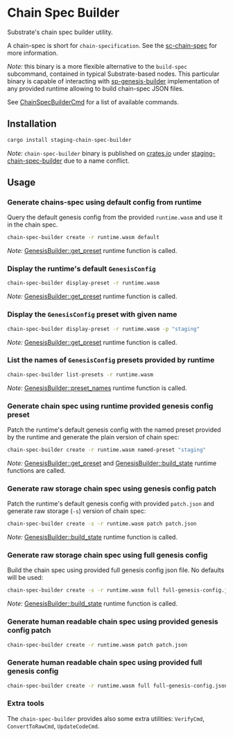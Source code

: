# Chain Spec Builder

Substrate's chain spec builder utility.

A chain-spec is short for `chain-specification`. See the [sc-chain-spec](https://crates.io/crates/sc-chain-spec)
for more information.

_Note:_ this binary is a more flexible alternative to the `build-spec` subcommand, contained in typical Substrate-based nodes.
This particular binary is capable of interacting with [sp-genesis-builder](https://docs.rs/sp-genesis-builder/latest/sp_genesis_builder/index.html)
implementation of any provided runtime allowing to build chain-spec JSON files.

See [ChainSpecBuilderCmd](https://docs.rs/staging-chain-spec-builder/6.0.0/staging_chain_spec_builder/enum.ChainSpecBuilderCmd.html)
for a list of available commands.

## Installation

```bash
cargo install staging-chain-spec-builder
```

_Note:_ `chain-spec-builder` binary is published on [crates.io](https://crates.io) under
[staging-chain-spec-builder](https://crates.io/crates/staging-chain-spec-builder) due to a name conflict.

## Usage

### Generate chains-spec using default config from runtime

Query the default genesis config from the provided `runtime.wasm` and use it in the chain
spec.

```bash
chain-spec-builder create -r runtime.wasm default
```

_Note:_ [GenesisBuilder::get_preset](https://docs.rs/sp-genesis-builder/latest/sp_genesis_builder/trait.GenesisBuilder.html#method.get_preset)
runtime function is called.

### Display the runtime's default `GenesisConfig`

```bash
chain-spec-builder display-preset -r runtime.wasm
```

_Note:_ [GenesisBuilder::get_preset](https://docs.rs/sp-genesis-builder/latest/sp_genesis_builder/trait.GenesisBuilder.html#method.get_preset)
runtime function is called.

### Display the `GenesisConfig` preset with given name

```bash
chain-spec-builder display-preset -r runtime.wasm -p "staging"
```

_Note:_ [GenesisBuilder::get_preset](https://docs.rs/sp-genesis-builder/latest/sp_genesis_builder/trait.GenesisBuilder.html#method.get_preset)
runtime function is called.

### List the names of `GenesisConfig` presets provided by runtime

```bash
chain-spec-builder list-presets -r runtime.wasm
```

_Note:_ [GenesisBuilder::preset_names](https://docs.rs/sp-genesis-builder/latest/sp_genesis_builder/trait.GenesisBuilder.html#method.preset_names)
runtime function is called.

### Generate chain spec using runtime provided genesis config preset

Patch the runtime's default genesis config with the named preset provided by the runtime and generate the plain
version of chain spec:

```bash
chain-spec-builder create -r runtime.wasm named-preset "staging"
```

_Note:_ [GenesisBuilder::get_preset](https://docs.rs/sp-genesis-builder/latest/sp_genesis_builder/trait.GenesisBuilder.html#method.get_preset)
and
[GenesisBuilder::build_state](https://docs.rs/sp-genesis-builder/latest/sp_genesis_builder/trait.GenesisBuilder.html#method.build_state)
runtime functions are called.

### Generate raw storage chain spec using genesis config patch

Patch the runtime's default genesis config with provided `patch.json` and generate raw
storage (`-s`) version of chain spec:

```bash
chain-spec-builder create -s -r runtime.wasm patch patch.json
```

_Note:_ [GenesisBuilder::build_state](https://docs.rs/sp-genesis-builder/latest/sp_genesis_builder/trait.GenesisBuilder.html#method.build_state)
runtime function is called.

### Generate raw storage chain spec using full genesis config

Build the chain spec using provided full genesis config json file. No defaults will be used:

```bash
chain-spec-builder create -s -r runtime.wasm full full-genesis-config.json
```

_Note_: [GenesisBuilder::build_state](https://docs.rs/sp-genesis-builder/latest/sp_genesis_builder/trait.GenesisBuilder.html#method.build_state)
runtime function is called.

### Generate human readable chain spec using provided genesis config patch

```bash
chain-spec-builder create -r runtime.wasm patch patch.json
```

### Generate human readable chain spec using provided full genesis config

```bash
chain-spec-builder create -r runtime.wasm full full-genesis-config.json
```

### Extra tools

The `chain-spec-builder` provides also some extra utilities: `VerifyCmd`, `ConvertToRawCmd`,
`UpdateCodeCmd`.
